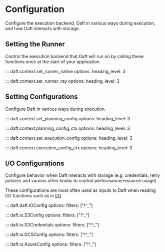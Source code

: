 # Configuration

Configure the execution backend, Daft in various ways during execution, and how Daft interacts with storage.

## Setting the Runner

Control the execution backend that Daft will run on by calling these functions once at the start of your application.

::: daft.context.set_runner_native
    options:
        heading_level: 3

::: daft.context.set_runner_ray
    options:
        heading_level: 3

## Setting Configurations

Configure Daft in various ways during execution.

::: daft.context.set_planning_config
    options:
        heading_level: 3

::: daft.context.planning_config_ctx
    options:
        heading_level: 3

::: daft.context.set_execution_config
    options:
        heading_level: 3

::: daft.context.execution_config_ctx
    options:
        heading_level: 3

## I/O Configurations

Configure behavior when Daft interacts with storage (e.g. credentials, retry policies and various other knobs to control performance/resource usage)

These configurations are most often used as inputs to Daft when reading I/O functions such as in [I/O](io.md).

::: daft.daft.IOConfig
    options:
        filters: ["!^_"]

::: daft.io.S3Config
    options:
        filters: ["!^_"]

::: daft.io.S3Credentials
    options:
        filters: ["!^_"]

::: daft.io.GCSConfig
    options:
        filters: ["!^_"]

::: daft.io.AzureConfig
    options:
        filters: ["!^_"]
